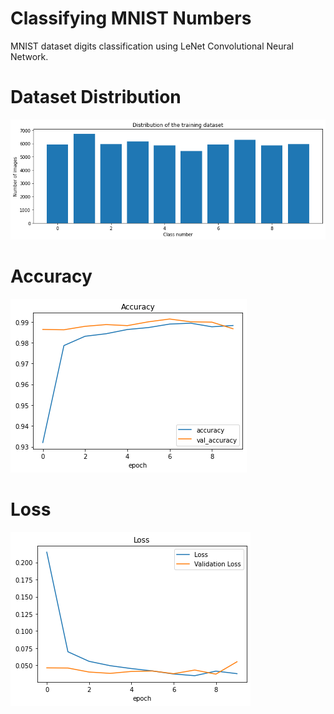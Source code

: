 # Classifying MNIST Numbers
MNIST dataset digits classification using LeNet Convolutional Neural Network.
# Dataset Distribution
![alt text](download.png)
# Accuracy
![alt text](Accuracy.png)
# Loss 
![alt text](Loss.png)
